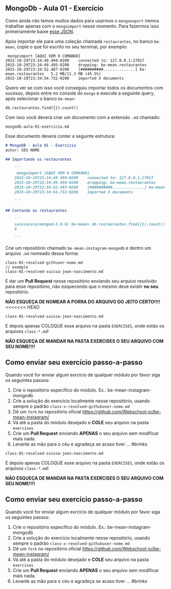 ## MongoDb - Aula 01 - Exercício

Como ainda não temos muitos dados para usarmos o `mongoexport` iremos trabalhar apenas com o `mongoimport` nesse momento. Para fazermos isso primeiramente baixe [esse JSON](https://raw.githubusercontent.com/Webschool-io/be-mean-instagram/master/apostila/mongodb/data/restaurantes.json).

Após importar ele para uma coleção chamada `restaurantes`, no banco `be-mean`, copie o que foi escrito no seu terminal, por exemplo:

```
 mongoimport [AQUI VEM O COMANDO]
2015-10-29T23:34:49.494-0200    connected to: 127.0.0.1:27017
2015-10-29T23:34:49.495-0200    dropping: be-mean.restaurantes
2015-10-29T23:34:52.487-0200    [##########..............] be-mean.restaurantes   5.2 MB/11.3 MB (45.5%)
2015-10-29T23:34:54.732-0200    imported X documents

```

Quero ver se com isso você conseguiu importar todos os documentos com sucesso, depois entre no console do `mongo` e execute a seguinte query, após selecionar o banco `be-mean`:

```
db.restaurantes.find({}).count()
```

Com isso você deverá criar um documento com a extensão `.md` chamado:

```
mongodb-aula-01-exercicio.md
```

Esse documento deverá conter a seguinte estrutura:

```md
# MongoDB - Aula 01 - Exercício
autor: SEU NOME

## Importando os restaurantes

    ```
     mongoimport [AQUI VEM O COMANDO]
    2015-10-29T23:34:49.494-0200    connected to: 127.0.0.1:27017
    2015-10-29T23:34:49.495-0200    dropping: be-mean.restaurantes
    2015-10-29T23:34:52.487-0200    [##########..............] be-mean.restaurantes   5.2 MB/11.3 MB (45.5%)
    2015-10-29T23:34:54.732-0200    imported X documents

    ```

## Contando os restaurantes

    ```
    suissacorp(mongod-3.0.6) be-mean> db.restaurantes.find({}).count()
    X

    ```

```

Crie um repositório chamado `be-mean-instagram-mongodb` e dentro um arquivo `.md` nomeado dessa forma:

```
class-01-resolved-githuser-nome.md
// exemplo
class-01-resolved-suissa-jean-nascimento.md
```

E dar um **Pull Request** nesse repositório enviando seu arquivo resolvido para esse repositório, não esquecendo que o mesmo deve existir **no seu** repositório.

**NÃO ESQUEÇA DE NOMEAR A PORRA DO ARQUIVO DO JEITO CERTO!!!!**
<<<<<<< HEAD

```
class-01-resolved-suissa-jean-nascimento.md
```

E depois apenas COLOQUE esse arquivo na pasta `EXERCISES`, onde estão os arquivos `class-*.md`!

**NÃO ESQUEÇA DE MANDAR NA PASTA EXERCISES O SEU ARQUIVO COM SEU NOME!!!!**

## Como enviar seu exercício passo-a-passo

Quando você for enviar algum exrcício de qualquer módulo por favor siga os seguintes passos:

1. Crie o repositório específico do módulo. Ex.: be-mean-instagram-mongodb
2. Crie a solução do exercício localmente nesse repositório, usando sempre o padrão `class-x-resolved-githubuser-nome.md`
3. Dê um `fork` no repositório oficial https://github.com/Webschool-io/be-mean-instagram/
4. Vá até a pasta do módulo desejado e **COLE** seu arquivo na pasta `exercises`
5. Crie um **Pull Request** enviando **APENAS** o seu arquivo sem modificar mais nada.
6. Levante as mão para o céu e agradeça se acaso tiver ... #brinks


```
class-01-resolved-suissa-jean-nascimento.md
```

E depois apenas COLOQUE esse arquivo na pasta `EXERCISES`, onde estão os arquivos `class-*.md`!

**NÃO ESQUEÇA DE MANDAR NA PASTA EXERCISES O SEU ARQUIVO COM SEU NOME!!!!**

## Como enviar seu exercício passo-a-passo

Quando você for enviar algum exrcício de qualquer módulo por favor siga os seguintes passos:

1. Crie o repositório específico do módulo. Ex.: be-mean-instagram-mongodb
2. Crie a solução do exercício localmente nesse repositório, usando sempre o padrão `class-x-resolved-githubuser-nome.md`
3. Dê um `fork` no repositório oficial https://github.com/Webschool-io/be-mean-instagram/
4. Vá até a pasta do módulo desejado e **COLE** seu arquivo na pasta `exercises`
5. Crie um **Pull Request** enviando **APENAS** o seu arquivo sem modificar mais nada.
6. Levante as mão para o céu e agradeça se acaso tiver ... #brinks
